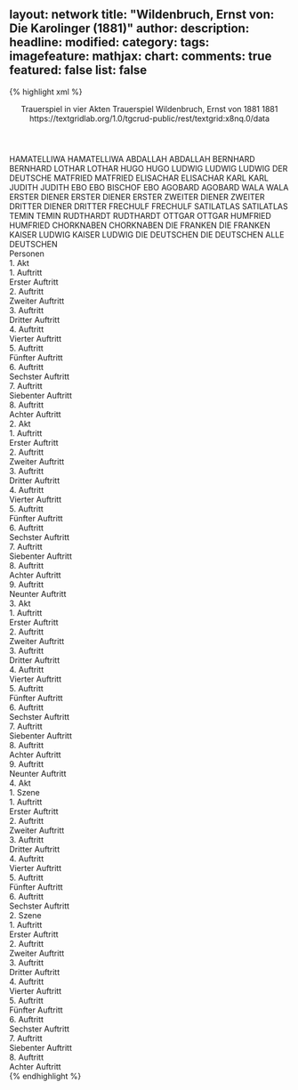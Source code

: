 layout: network
title: "Wildenbruch, Ernst von: Die Karolinger (1881)"
author:
description:
headline:
modified:
category:
tags:
imagefeature:
mathjax:
chart:
comments: true
featured: false
list: false
---
{% highlight xml %}
<?xml-model href="https://raw.githubusercontent.com/DLiNa/project/master/rules/lina.rnc"?><?xml-model href="https://raw.githubusercontent.com/DLiNa/project/master/rules/lina.sch"?>
<play xmlns="http://lina.digital">
  <header>
    <title>Die Karolinger</title>
    <subtitle>Trauerspiel in vier Akten</subtitle>
    <genretitle>Trauerspiel</genretitle>
    <author>Wildenbruch, Ernst von</author>
    <date type="print" when="1881">1881</date>
    <date type="premiere" when="1881">1881</date>
    <date type="written"/>
    <source>https://textgridlab.org/1.0/tgcrud-public/rest/textgrid:x8nq.0/data</source>
  </header>
  <personae>
    <character>
      <name>HAMATELLIWA</name>
      <alias xml:id="hamatelliwa">
        <name>HAMATELLIWA</name>
      </alias>
    </character>
    <character>
      <name>ABDALLAH</name>
      <alias xml:id="abdallah">
        <name>ABDALLAH</name>
      </alias>
    </character>
    <character>
      <name>BERNHARD</name>
      <alias xml:id="bernhard">
        <name>BERNHARD</name>
      </alias>
    </character>
    <character>
      <name>LOTHAR</name>
      <alias xml:id="lothar">
        <name>LOTHAR</name>
      </alias>
    </character>
    <character>
      <name>HUGO</name>
      <alias xml:id="hugo">
        <name>HUGO</name>
      </alias>
    </character>
    <character>
      <name>LUDWIG</name>
      <alias xml:id="ludwig">
        <name>LUDWIG</name>
      </alias>
      <alias xml:id="ludwig_der_deutsche">
        <name>LUDWIG DER DEUTSCHE</name>
      </alias>
    </character>
    <character>
      <name>MATFRIED</name>
      <alias xml:id="matfried">
        <name>MATFRIED</name>
      </alias>
    </character>
    <character>
      <name>ELISACHAR</name>
      <alias xml:id="elisachar">
        <name>ELISACHAR</name>
      </alias>
    </character>
    <character>
      <name>KARL</name>
      <alias xml:id="karl">
        <name>KARL</name>
      </alias>
    </character>
    <character>
      <name>JUDITH</name>
      <alias xml:id="judith">
        <name>JUDITH</name>
      </alias>
    </character>
    <character>
      <name>EBO</name>
      <alias xml:id="ebo">
        <name>EBO</name>
      </alias>
      <alias xml:id="bischof_ebo">
        <name>BISCHOF EBO</name>
      </alias>
    </character>
    <character>
      <name>AGOBARD</name>
      <alias xml:id="agobard">
        <name>AGOBARD</name>
      </alias>
    </character>
    <character>
      <name>WALA</name>
      <alias xml:id="wala">
        <name>WALA</name>
      </alias>
    </character>
    <character>
      <name>ERSTER DIENER</name>
      <alias xml:id="erster_diener">
        <name>ERSTER DIENER</name>
      </alias>
      <alias xml:id="erster">
        <name>ERSTER</name>
      </alias>
    </character>
    <character>
      <name>ZWEITER DIENER</name>
      <alias xml:id="zweiter">
        <name>ZWEITER</name>
      </alias>
    </character>
    <character>
      <name>DRITTER DIENER</name>
      <alias xml:id="dritter">
        <name>DRITTER</name>
      </alias>
    </character>
    <character>
      <name>FRECHULF</name>
      <alias xml:id="frechulf">
        <name>FRECHULF</name>
      </alias>
    </character>
    <character>
      <name>SATILATLAS</name>
      <alias xml:id="satilatlas">
        <name>SATILATLAS</name>
      </alias>
    </character>
    <character>
      <name>TEMIN</name>
      <alias xml:id="temin">
        <name>TEMIN</name>
      </alias>
    </character>
    <character>
      <name>RUDTHARDT</name>
      <alias xml:id="rudthardt">
        <name>RUDTHARDT</name>
      </alias>
    </character>
    <character>
      <name>OTTGAR</name>
      <alias xml:id="ottgar">
        <name>OTTGAR</name>
      </alias>
    </character>
    <character>
      <name>HUMFRIED</name>
      <alias xml:id="humfried">
        <name>HUMFRIED</name>
      </alias>
    </character>
    <character>
      <name>CHORKNABEN</name>
      <alias xml:id="chorknaben">
        <name>CHORKNABEN</name>
      </alias>
    </character>
    <character>
      <name>DIE FRANKEN</name>
      <alias xml:id="die_franken">
        <name>DIE FRANKEN</name>
      </alias>
    </character>
    <character>
      <name>KAISER LUDWIG</name>
      <alias xml:id="kaiser_ludwig">
        <name>KAISER LUDWIG</name>
      </alias>
    </character>
    <character>
      <name>DIE DEUTSCHEN</name>
      <alias xml:id="die_deutschen">
        <name>DIE DEUTSCHEN</name>
      </alias>
      <alias xml:id="alle_deutschen">
        <name>ALLE DEUTSCHEN</name>
      </alias>
    </character>
  </personae>
  <text>
    <div>
      <head>Personen</head>
    </div>
    <div>
      <head>1. Akt</head>
      <div>
        <head>1. Auftritt</head>
        <div>
          <head>Erster Auftritt</head>
          <sp who="#hamatelliwa">
            <amount n="14" unit="speech_acts"/>
            <amount n="252" unit="words"/>
            <amount n="36" unit="lines"/>
            <amount n="1317" unit="chars"/>
          </sp>
          <sp who="#abdallah">
            <amount n="13" unit="speech_acts"/>
            <amount n="229" unit="words"/>
            <amount n="35" unit="lines"/>
            <amount n="1277" unit="chars"/>
          </sp>
        </div>
      </div>
      <div>
        <head>2. Auftritt</head>
        <div>
          <head>Zweiter Auftritt</head>
          <sp who="#bernhard">
            <amount n="8" unit="speech_acts"/>
            <amount n="146" unit="words"/>
            <amount n="23" unit="lines"/>
            <amount n="769" unit="chars"/>
          </sp>
          <sp who="#hamatelliwa">
            <amount n="8" unit="speech_acts"/>
            <amount n="105" unit="words"/>
            <amount n="17" unit="lines"/>
            <amount n="541" unit="chars"/>
          </sp>
          <sp who="#abdallah">
            <amount n="2" unit="speech_acts"/>
            <amount n="16" unit="words"/>
            <amount n="4" unit="lines"/>
            <amount n="81" unit="chars"/>
          </sp>
        </div>
      </div>
      <div>
        <head>3. Auftritt</head>
        <div>
          <head>Dritter Auftritt</head>
          <sp who="#lothar">
            <amount n="3" unit="speech_acts"/>
            <amount n="73" unit="words"/>
            <amount n="12" unit="lines"/>
            <amount n="433" unit="chars"/>
          </sp>
          <sp who="#hugo">
            <amount n="1" unit="speech_acts"/>
            <amount n="19" unit="words"/>
            <amount n="3" unit="lines"/>
            <amount n="94" unit="chars"/>
          </sp>
          <sp who="#ludwig">
            <amount n="2" unit="speech_acts"/>
            <amount n="22" unit="words"/>
            <amount n="4" unit="lines"/>
            <amount n="112" unit="chars"/>
          </sp>
          <sp who="#matfried">
            <amount n="1" unit="speech_acts"/>
            <amount n="7" unit="words"/>
            <amount n="1" unit="lines"/>
            <amount n="46" unit="chars"/>
          </sp>
        </div>
      </div>
      <div>
        <head>4. Auftritt</head>
        <div>
          <head>Vierter Auftritt</head>
          <sp who="#lothar">
            <amount n="18" unit="speech_acts"/>
            <amount n="327" unit="words"/>
            <amount n="52" unit="lines"/>
            <amount n="1773" unit="chars"/>
          </sp>
          <sp who="#ludwig">
            <amount n="10" unit="speech_acts"/>
            <amount n="84" unit="words"/>
            <amount n="13" unit="lines"/>
            <amount n="376" unit="chars"/>
          </sp>
          <sp who="#elisachar">
            <amount n="13" unit="speech_acts"/>
            <amount n="165" unit="words"/>
            <amount n="27" unit="lines"/>
            <amount n="874" unit="chars"/>
          </sp>
          <sp who="#matfried #hugo">
            <amount n="1" unit="speech_acts"/>
            <amount n="4" unit="words"/>
            <amount n="1" unit="lines"/>
            <amount n="23" unit="chars"/>
          </sp>
          <sp who="#hugo">
            <amount n="3" unit="speech_acts"/>
            <amount n="20" unit="words"/>
            <amount n="3" unit="lines"/>
            <amount n="101" unit="chars"/>
          </sp>
          <sp who="#matfried">
            <amount n="2" unit="speech_acts"/>
            <amount n="8" unit="words"/>
            <amount n="2" unit="lines"/>
            <amount n="41" unit="chars"/>
          </sp>
          <sp who="#lothar #ludwig #elisachar #matfried #hugo">
            <amount n="1" unit="speech_acts"/>
            <amount n="2" unit="words"/>
            <amount n="1" unit="lines"/>
            <amount n="9" unit="chars"/>
          </sp>
        </div>
      </div>
      <div>
        <head>5. Auftritt</head>
        <div>
          <head>Fünfter Auftritt</head>
          <sp who="#lothar">
            <amount n="5" unit="speech_acts"/>
            <amount n="71" unit="words"/>
            <amount n="12" unit="lines"/>
            <amount n="369" unit="chars"/>
          </sp>
          <sp who="#karl">
            <amount n="4" unit="speech_acts"/>
            <amount n="28" unit="words"/>
            <amount n="4" unit="lines"/>
            <amount n="136" unit="chars"/>
          </sp>
          <sp who="#ludwig">
            <amount n="1" unit="speech_acts"/>
            <amount n="12" unit="words"/>
            <amount n="2" unit="lines"/>
            <amount n="58" unit="chars"/>
          </sp>
        </div>
      </div>
      <div>
        <head>6. Auftritt</head>
        <div>
          <head>Sechster Auftritt</head>
          <sp who="#judith">
            <amount n="9" unit="speech_acts"/>
            <amount n="258" unit="words"/>
            <amount n="35" unit="lines"/>
            <amount n="1306" unit="chars"/>
          </sp>
          <sp who="#lothar">
            <amount n="4" unit="speech_acts"/>
            <amount n="31" unit="words"/>
            <amount n="7" unit="lines"/>
            <amount n="174" unit="chars"/>
          </sp>
          <sp who="#karl">
            <amount n="5" unit="speech_acts"/>
            <amount n="45" unit="words"/>
            <amount n="8" unit="lines"/>
            <amount n="234" unit="chars"/>
          </sp>
          <sp who="#ludwig">
            <amount n="3" unit="speech_acts"/>
            <amount n="23" unit="words"/>
            <amount n="4" unit="lines"/>
            <amount n="107" unit="chars"/>
          </sp>
        </div>
      </div>
      <div>
        <head>7. Auftritt</head>
        <div>
          <head>Siebenter Auftritt</head>
          <sp who="#ludwig">
            <amount n="14" unit="speech_acts"/>
            <amount n="251" unit="words"/>
            <amount n="34" unit="lines"/>
            <amount n="1261" unit="chars"/>
          </sp>
          <sp who="#judith">
            <amount n="13" unit="speech_acts"/>
            <amount n="230" unit="words"/>
            <amount n="36" unit="lines"/>
            <amount n="1188" unit="chars"/>
          </sp>
          <sp who="#karl">
            <amount n="1" unit="speech_acts"/>
            <amount n="4" unit="words"/>
            <amount n="1" unit="lines"/>
            <amount n="19" unit="chars"/>
          </sp>
          <sp who="#ebo">
            <amount n="2" unit="speech_acts"/>
            <amount n="27" unit="words"/>
            <amount n="4" unit="lines"/>
            <amount n="142" unit="chars"/>
          </sp>
          <sp who="#agobard">
            <amount n="2" unit="speech_acts"/>
            <amount n="26" unit="words"/>
            <amount n="4" unit="lines"/>
            <amount n="132" unit="chars"/>
          </sp>
          <sp who="#wala">
            <amount n="12" unit="speech_acts"/>
            <amount n="285" unit="words"/>
            <amount n="40" unit="lines"/>
            <amount n="1580" unit="chars"/>
          </sp>
          <sp who="#ebo #agobard">
            <amount n="1" unit="speech_acts"/>
            <amount n="1" unit="words"/>
            <amount n="1" unit="lines"/>
            <amount n="9" unit="chars"/>
          </sp>
        </div>
      </div>
      <div>
        <head>8. Auftritt</head>
        <div>
          <head>Achter Auftritt</head>
          <sp who="#ludwig">
            <amount n="6" unit="speech_acts"/>
            <amount n="67" unit="words"/>
            <amount n="11" unit="lines"/>
            <amount n="358" unit="chars"/>
          </sp>
          <sp who="#bernhard">
            <amount n="22" unit="speech_acts"/>
            <amount n="555" unit="words"/>
            <amount n="80" unit="lines"/>
            <amount n="2934" unit="chars"/>
          </sp>
          <sp who="#judith">
            <amount n="16" unit="speech_acts"/>
            <amount n="331" unit="words"/>
            <amount n="49" unit="lines"/>
            <amount n="1728" unit="chars"/>
          </sp>
        </div>
      </div>
    </div>
    <div>
      <head>2. Akt</head>
      <div>
        <head>1. Auftritt</head>
        <div>
          <head>Erster Auftritt</head>
          <sp who="#erster_diener">
            <amount n="1" unit="speech_acts"/>
            <amount n="14" unit="words"/>
            <amount n="2" unit="lines"/>
            <amount n="78" unit="chars"/>
          </sp>
          <sp who="#zweiter">
            <amount n="3" unit="speech_acts"/>
            <amount n="10" unit="words"/>
            <amount n="3" unit="lines"/>
            <amount n="51" unit="chars"/>
          </sp>
          <sp who="#erster">
            <amount n="6" unit="speech_acts"/>
            <amount n="81" unit="words"/>
            <amount n="13" unit="lines"/>
            <amount n="409" unit="chars"/>
          </sp>
          <sp who="#dritter">
            <amount n="3" unit="speech_acts"/>
            <amount n="24" unit="words"/>
            <amount n="5" unit="lines"/>
            <amount n="127" unit="chars"/>
          </sp>
        </div>
      </div>
      <div>
        <head>2. Auftritt</head>
        <div>
          <head>Zweiter Auftritt</head>
          <sp who="#frechulf">
            <amount n="3" unit="speech_acts"/>
            <amount n="35" unit="words"/>
            <amount n="5" unit="lines"/>
            <amount n="180" unit="chars"/>
          </sp>
          <sp who="#erster_diener">
            <amount n="1" unit="speech_acts"/>
            <amount n="15" unit="words"/>
            <amount n="2" unit="lines"/>
            <amount n="80" unit="chars"/>
          </sp>
        </div>
      </div>
      <div>
        <head>3. Auftritt</head>
        <div>
          <head>Dritter Auftritt</head>
          <sp who="#matfried">
            <amount n="9" unit="speech_acts"/>
            <amount n="73" unit="words"/>
            <amount n="13" unit="lines"/>
            <amount n="368" unit="chars"/>
          </sp>
          <sp who="#hugo">
            <amount n="12" unit="speech_acts"/>
            <amount n="187" unit="words"/>
            <amount n="29" unit="lines"/>
            <amount n="1009" unit="chars"/>
          </sp>
          <sp who="#frechulf">
            <amount n="4" unit="speech_acts"/>
            <amount n="28" unit="words"/>
            <amount n="5" unit="lines"/>
            <amount n="157" unit="chars"/>
          </sp>
        </div>
      </div>
      <div>
        <head>4. Auftritt</head>
        <div>
          <head>Vierter Auftritt</head>
          <sp who="#matfried">
            <amount n="1" unit="speech_acts"/>
            <amount n="3" unit="words"/>
            <amount n="1" unit="lines"/>
            <amount n="17" unit="chars"/>
          </sp>
          <sp who="#hugo">
            <amount n="1" unit="speech_acts"/>
            <amount n="4" unit="words"/>
            <amount n="1" unit="lines"/>
            <amount n="17" unit="chars"/>
          </sp>
          <sp who="#bernhard">
            <amount n="2" unit="speech_acts"/>
            <amount n="19" unit="words"/>
            <amount n="3" unit="lines"/>
            <amount n="78" unit="chars"/>
          </sp>
          <sp who="#abdallah">
            <amount n="2" unit="speech_acts"/>
            <amount n="23" unit="words"/>
            <amount n="4" unit="lines"/>
            <amount n="118" unit="chars"/>
          </sp>
        </div>
      </div>
      <div>
        <head>5. Auftritt</head>
        <div>
          <head>Fünfter Auftritt</head>
          <sp who="#bernhard">
            <amount n="26" unit="speech_acts"/>
            <amount n="349" unit="words"/>
            <amount n="56" unit="lines"/>
            <amount n="1838" unit="chars"/>
          </sp>
          <sp who="#satilatlas">
            <amount n="17" unit="speech_acts"/>
            <amount n="220" unit="words"/>
            <amount n="36" unit="lines"/>
            <amount n="1129" unit="chars"/>
          </sp>
          <sp who="#temin">
            <amount n="8" unit="speech_acts"/>
            <amount n="69" unit="words"/>
            <amount n="13" unit="lines"/>
            <amount n="374" unit="chars"/>
          </sp>
          <sp who="#satilatlas #temin">
            <amount n="1" unit="speech_acts"/>
          </sp>
          <sp who="#abdallah">
            <amount n="2" unit="speech_acts"/>
            <amount n="19" unit="words"/>
            <amount n="2" unit="lines"/>
            <amount n="88" unit="chars"/>
          </sp>
        </div>
      </div>
      <div>
        <head>6. Auftritt</head>
        <div>
          <head>Sechster Auftritt</head>
          <sp who="#bernhard">
            <amount n="2" unit="speech_acts"/>
            <amount n="22" unit="words"/>
            <amount n="3" unit="lines"/>
            <amount n="116" unit="chars"/>
          </sp>
          <sp who="#rudthardt">
            <amount n="5" unit="speech_acts"/>
            <amount n="55" unit="words"/>
            <amount n="8" unit="lines"/>
            <amount n="288" unit="chars"/>
          </sp>
          <sp who="#ottgar">
            <amount n="4" unit="speech_acts"/>
            <amount n="33" unit="words"/>
            <amount n="5" unit="lines"/>
            <amount n="162" unit="chars"/>
          </sp>
          <sp who="#humfried">
            <amount n="1" unit="speech_acts"/>
            <amount n="6" unit="words"/>
            <amount n="2" unit="lines"/>
            <amount n="32" unit="chars"/>
          </sp>
        </div>
      </div>
      <div>
        <head>7. Auftritt</head>
        <div>
          <head>Siebenter Auftritt</head>
          <sp who="#hugo">
            <amount n="3" unit="speech_acts"/>
            <amount n="25" unit="words"/>
            <amount n="4" unit="lines"/>
            <amount n="125" unit="chars"/>
          </sp>
          <sp who="#matfried">
            <amount n="2" unit="speech_acts"/>
            <amount n="13" unit="words"/>
            <amount n="2" unit="lines"/>
            <amount n="75" unit="chars"/>
          </sp>
          <sp who="#rudthardt">
            <amount n="3" unit="speech_acts"/>
            <amount n="27" unit="words"/>
            <amount n="5" unit="lines"/>
            <amount n="138" unit="chars"/>
          </sp>
          <sp who="#ottgar">
            <amount n="1" unit="speech_acts"/>
            <amount n="5" unit="words"/>
            <amount n="1" unit="lines"/>
            <amount n="31" unit="chars"/>
          </sp>
        </div>
      </div>
      <div>
        <head>8. Auftritt</head>
        <div>
          <head>Achter Auftritt</head>
          <sp who="#chorknaben">
            <amount n="2" unit="speech_acts"/>
            <amount n="27" unit="words"/>
            <amount n="5" unit="lines"/>
            <amount n="142" unit="chars"/>
          </sp>
          <sp who="#bernhard">
            <amount n="16" unit="speech_acts"/>
            <amount n="266" unit="words"/>
            <amount n="42" unit="lines"/>
            <amount n="1456" unit="chars"/>
          </sp>
          <sp who="#chorknaben #lothar #matfried #hugo #ludwig #wala #rudthardt #agobard #ebo #die_franken">
            <amount n="3" unit="speech_acts"/>
            <amount n="9" unit="words"/>
            <amount n="3" unit="lines"/>
            <amount n="46" unit="chars"/>
          </sp>
          <sp who="#lothar">
            <amount n="7" unit="speech_acts"/>
            <amount n="80" unit="words"/>
            <amount n="13" unit="lines"/>
            <amount n="433" unit="chars"/>
          </sp>
          <sp who="#matfried">
            <amount n="6" unit="speech_acts"/>
            <amount n="50" unit="words"/>
            <amount n="11" unit="lines"/>
            <amount n="264" unit="chars"/>
          </sp>
          <sp who="#hugo">
            <amount n="4" unit="speech_acts"/>
            <amount n="11" unit="words"/>
            <amount n="4" unit="lines"/>
            <amount n="47" unit="chars"/>
          </sp>
          <sp who="#ludwig">
            <amount n="5" unit="speech_acts"/>
            <amount n="49" unit="words"/>
            <amount n="8" unit="lines"/>
            <amount n="284" unit="chars"/>
          </sp>
          <sp who="#wala">
            <amount n="6" unit="speech_acts"/>
            <amount n="246" unit="words"/>
            <amount n="35" unit="lines"/>
            <amount n="1350" unit="chars"/>
          </sp>
          <sp who="#rudthardt">
            <amount n="3" unit="speech_acts"/>
            <amount n="62" unit="words"/>
            <amount n="9" unit="lines"/>
            <amount n="316" unit="chars"/>
          </sp>
          <sp who="#agobard #ebo">
            <amount n="1" unit="speech_acts"/>
            <amount n="3" unit="words"/>
            <amount n="1" unit="lines"/>
            <amount n="13" unit="chars"/>
          </sp>
          <sp who="#matfried #hugo">
            <amount n="1" unit="speech_acts"/>
            <amount n="6" unit="words"/>
            <amount n="1" unit="lines"/>
            <amount n="31" unit="chars"/>
          </sp>
          <sp who="#die_franken">
            <amount n="1" unit="speech_acts"/>
            <amount n="2" unit="words"/>
            <amount n="1" unit="lines"/>
            <amount n="11" unit="chars"/>
          </sp>
          <sp who="#judith">
            <amount n="2" unit="speech_acts"/>
            <amount n="12" unit="words"/>
            <amount n="2" unit="lines"/>
            <amount n="54" unit="chars"/>
          </sp>
          <sp who="#ebo #agobard">
            <amount n="1" unit="speech_acts"/>
            <amount n="7" unit="words"/>
            <amount n="1" unit="lines"/>
            <amount n="43" unit="chars"/>
          </sp>
          <sp who="#ludwig_der_deutsche">
            <amount n="2" unit="speech_acts"/>
            <amount n="6" unit="words"/>
            <amount n="2" unit="lines"/>
            <amount n="27" unit="chars"/>
          </sp>
          <sp who="#kaiser_ludwig">
            <amount n="7" unit="speech_acts"/>
            <amount n="50" unit="words"/>
            <amount n="10" unit="lines"/>
            <amount n="239" unit="chars"/>
          </sp>
        </div>
      </div>
      <div>
        <head>9. Auftritt</head>
        <div>
          <head>Neunter Auftritt</head>
          <sp who="#bernhard">
            <amount n="10" unit="speech_acts"/>
            <amount n="176" unit="words"/>
            <amount n="27" unit="lines"/>
            <amount n="964" unit="chars"/>
          </sp>
          <sp who="#matfried">
            <amount n="1" unit="speech_acts"/>
            <amount n="6" unit="words"/>
            <amount n="1" unit="lines"/>
            <amount n="27" unit="chars"/>
          </sp>
          <sp who="#hugo">
            <amount n="1" unit="speech_acts"/>
            <amount n="4" unit="words"/>
            <amount n="1" unit="lines"/>
            <amount n="19" unit="chars"/>
          </sp>
          <sp who="#kaiser_ludwig">
            <amount n="11" unit="speech_acts"/>
            <amount n="172" unit="words"/>
            <amount n="28" unit="lines"/>
            <amount n="882" unit="chars"/>
          </sp>
          <sp who="#satilatlas">
            <amount n="3" unit="speech_acts"/>
            <amount n="50" unit="words"/>
            <amount n="8" unit="lines"/>
            <amount n="248" unit="chars"/>
          </sp>
          <sp who="#wala">
            <amount n="8" unit="speech_acts"/>
            <amount n="185" unit="words"/>
            <amount n="25" unit="lines"/>
            <amount n="936" unit="chars"/>
          </sp>
          <sp who="#ludwig_der_deutsche">
            <amount n="6" unit="speech_acts"/>
            <amount n="45" unit="words"/>
            <amount n="10" unit="lines"/>
            <amount n="262" unit="chars"/>
          </sp>
          <sp who="#lothar">
            <amount n="7" unit="speech_acts"/>
            <amount n="114" unit="words"/>
            <amount n="17" unit="lines"/>
            <amount n="632" unit="chars"/>
          </sp>
          <sp who="#lothar #ludwig">
            <amount n="1" unit="speech_acts"/>
            <amount n="4" unit="words"/>
            <amount n="1" unit="lines"/>
            <amount n="23" unit="chars"/>
          </sp>
          <sp who="#judith">
            <amount n="3" unit="speech_acts"/>
            <amount n="26" unit="words"/>
            <amount n="4" unit="lines"/>
            <amount n="127" unit="chars"/>
          </sp>
          <sp who="#bischof_ebo">
            <amount n="1" unit="speech_acts"/>
            <amount n="8" unit="words"/>
            <amount n="1" unit="lines"/>
            <amount n="44" unit="chars"/>
          </sp>
          <sp who="#die_franken">
            <amount n="1" unit="speech_acts"/>
            <amount n="5" unit="words"/>
            <amount n="1" unit="lines"/>
            <amount n="22" unit="chars"/>
          </sp>
          <sp who="#rudthardt">
            <amount n="2" unit="speech_acts"/>
            <amount n="11" unit="words"/>
            <amount n="3" unit="lines"/>
            <amount n="74" unit="chars"/>
          </sp>
          <sp who="#die_deutschen">
            <amount n="1" unit="speech_acts"/>
            <amount n="5" unit="words"/>
            <amount n="1" unit="lines"/>
            <amount n="19" unit="chars"/>
          </sp>
        </div>
      </div>
    </div>
    <div>
      <head>3. Akt</head>
      <div>
        <head>1. Auftritt</head>
        <div>
          <head>Erster Auftritt</head>
          <sp who="#judith">
            <amount n="1" unit="speech_acts"/>
            <amount n="145" unit="words"/>
            <amount n="19" unit="lines"/>
            <amount n="771" unit="chars"/>
          </sp>
        </div>
      </div>
      <div>
        <head>2. Auftritt</head>
        <div>
          <head>Zweiter Auftritt</head>
          <sp who="#judith">
            <amount n="18" unit="speech_acts"/>
            <amount n="238" unit="words"/>
            <amount n="34" unit="lines"/>
            <amount n="1210" unit="chars"/>
          </sp>
          <sp who="#bernhard">
            <amount n="46" unit="speech_acts"/>
            <amount n="1096" unit="words"/>
            <amount n="152" unit="lines"/>
            <amount n="5731" unit="chars"/>
          </sp>
          <sp who="#karl">
            <amount n="28" unit="speech_acts"/>
            <amount n="426" unit="words"/>
            <amount n="61" unit="lines"/>
            <amount n="1991" unit="chars"/>
          </sp>
        </div>
      </div>
      <div>
        <head>3. Auftritt</head>
        <div>
          <head>Dritter Auftritt</head>
          <sp who="#bernhard">
            <amount n="14" unit="speech_acts"/>
            <amount n="140" unit="words"/>
            <amount n="23" unit="lines"/>
            <amount n="728" unit="chars"/>
          </sp>
          <sp who="#abdallah">
            <amount n="14" unit="speech_acts"/>
            <amount n="103" unit="words"/>
            <amount n="19" unit="lines"/>
            <amount n="513" unit="chars"/>
          </sp>
        </div>
      </div>
      <div>
        <head>4. Auftritt</head>
        <div>
          <head>Vierter Auftritt</head>
          <sp who="#satilatlas">
            <amount n="3" unit="speech_acts"/>
            <amount n="55" unit="words"/>
            <amount n="7" unit="lines"/>
            <amount n="294" unit="chars"/>
          </sp>
          <sp who="#temin">
            <amount n="3" unit="speech_acts"/>
            <amount n="28" unit="words"/>
            <amount n="6" unit="lines"/>
            <amount n="147" unit="chars"/>
          </sp>
          <sp who="#abdallah">
            <amount n="3" unit="speech_acts"/>
            <amount n="15" unit="words"/>
            <amount n="3" unit="lines"/>
            <amount n="81" unit="chars"/>
          </sp>
        </div>
      </div>
      <div>
        <head>5. Auftritt</head>
        <div>
          <head>Fünfter Auftritt</head>
          <sp who="#hamatelliwa">
            <amount n="6" unit="speech_acts"/>
            <amount n="57" unit="words"/>
            <amount n="9" unit="lines"/>
            <amount n="289" unit="chars"/>
          </sp>
          <sp who="#abdallah">
            <amount n="3" unit="speech_acts"/>
            <amount n="13" unit="words"/>
            <amount n="3" unit="lines"/>
            <amount n="78" unit="chars"/>
          </sp>
          <sp who="#satilatlas">
            <amount n="2" unit="speech_acts"/>
            <amount n="22" unit="words"/>
            <amount n="4" unit="lines"/>
            <amount n="127" unit="chars"/>
          </sp>
          <sp who="#temin">
            <amount n="1" unit="speech_acts"/>
            <amount n="13" unit="words"/>
            <amount n="2" unit="lines"/>
            <amount n="77" unit="chars"/>
          </sp>
        </div>
      </div>
      <div>
        <head>6. Auftritt</head>
        <div>
          <head>Sechster Auftritt</head>
          <sp who="#karl">
            <amount n="5" unit="speech_acts"/>
            <amount n="41" unit="words"/>
            <amount n="6" unit="lines"/>
            <amount n="200" unit="chars"/>
          </sp>
          <sp who="#hamatelliwa">
            <amount n="5" unit="speech_acts"/>
            <amount n="160" unit="words"/>
            <amount n="23" unit="lines"/>
            <amount n="846" unit="chars"/>
          </sp>
          <sp who="#satilatlas">
            <amount n="3" unit="speech_acts"/>
            <amount n="60" unit="words"/>
            <amount n="9" unit="lines"/>
            <amount n="305" unit="chars"/>
          </sp>
          <sp who="#abdallah">
            <amount n="1" unit="speech_acts"/>
            <amount n="8" unit="words"/>
            <amount n="1" unit="lines"/>
            <amount n="42" unit="chars"/>
          </sp>
        </div>
      </div>
      <div>
        <head>7. Auftritt</head>
        <div>
          <head>Siebenter Auftritt</head>
          <sp who="#hamatelliwa">
            <amount n="18" unit="speech_acts"/>
            <amount n="430" unit="words"/>
            <amount n="61" unit="lines"/>
            <amount n="2294" unit="chars"/>
          </sp>
          <sp who="#bernhard">
            <amount n="16" unit="speech_acts"/>
            <amount n="110" unit="words"/>
            <amount n="21" unit="lines"/>
            <amount n="565" unit="chars"/>
          </sp>
          <sp who="#satilatlas">
            <amount n="3" unit="speech_acts"/>
            <amount n="13" unit="words"/>
            <amount n="3" unit="lines"/>
            <amount n="94" unit="chars"/>
          </sp>
          <sp who="#temin">
            <amount n="2" unit="speech_acts"/>
            <amount n="12" unit="words"/>
            <amount n="2" unit="lines"/>
            <amount n="62" unit="chars"/>
          </sp>
          <sp who="#karl">
            <amount n="8" unit="speech_acts"/>
            <amount n="50" unit="words"/>
            <amount n="11" unit="lines"/>
            <amount n="290" unit="chars"/>
          </sp>
          <sp who="#abdallah">
            <amount n="6" unit="speech_acts"/>
            <amount n="65" unit="words"/>
            <amount n="11" unit="lines"/>
            <amount n="319" unit="chars"/>
          </sp>
        </div>
      </div>
      <div>
        <head>8. Auftritt</head>
        <div>
          <head>Achter Auftritt</head>
          <sp who="#rudthardt">
            <amount n="3" unit="speech_acts"/>
            <amount n="37" unit="words"/>
            <amount n="7" unit="lines"/>
            <amount n="209" unit="chars"/>
          </sp>
          <sp who="#bernhard">
            <amount n="4" unit="speech_acts"/>
            <amount n="46" unit="words"/>
            <amount n="8" unit="lines"/>
            <amount n="243" unit="chars"/>
          </sp>
          <sp who="#ottgar">
            <amount n="1" unit="speech_acts"/>
            <amount n="4" unit="words"/>
            <amount n="1" unit="lines"/>
            <amount n="20" unit="chars"/>
          </sp>
          <sp who="#satilatlas">
            <amount n="1" unit="speech_acts"/>
            <amount n="15" unit="words"/>
            <amount n="3" unit="lines"/>
            <amount n="95" unit="chars"/>
          </sp>
          <sp who="#karl">
            <amount n="1" unit="speech_acts"/>
            <amount n="13" unit="words"/>
            <amount n="2" unit="lines"/>
            <amount n="74" unit="chars"/>
          </sp>
        </div>
      </div>
      <div>
        <head>9. Auftritt</head>
        <div>
          <head>Neunter Auftritt</head>
          <sp who="#erster">
            <amount n="4" unit="speech_acts"/>
            <amount n="54" unit="words"/>
            <amount n="8" unit="lines"/>
            <amount n="307" unit="chars"/>
          </sp>
          <sp who="#zweiter">
            <amount n="2" unit="speech_acts"/>
            <amount n="13" unit="words"/>
            <amount n="2" unit="lines"/>
            <amount n="70" unit="chars"/>
          </sp>
          <sp who="#dritter">
            <amount n="2" unit="speech_acts"/>
            <amount n="14" unit="words"/>
            <amount n="2" unit="lines"/>
            <amount n="81" unit="chars"/>
          </sp>
          <sp who="#bernhard #alle_deutschen">
            <amount n="1" unit="speech_acts"/>
            <amount n="1" unit="words"/>
            <amount n="1" unit="lines"/>
            <amount n="4" unit="chars"/>
          </sp>
          <sp who="#bernhard">
            <amount n="1" unit="speech_acts"/>
            <amount n="113" unit="words"/>
            <amount n="15" unit="lines"/>
            <amount n="594" unit="chars"/>
          </sp>
          <sp who="#satilatlas">
            <amount n="1" unit="speech_acts"/>
            <amount n="11" unit="words"/>
            <amount n="2" unit="lines"/>
            <amount n="62" unit="chars"/>
          </sp>
          <sp who="#temin">
            <amount n="1" unit="speech_acts"/>
            <amount n="3" unit="words"/>
            <amount n="1" unit="lines"/>
            <amount n="17" unit="chars"/>
          </sp>
        </div>
      </div>
    </div>
    <div>
      <head>4. Akt</head>
      <div>
        <head>1. Szene</head>
        <div>
          <head>1. Auftritt</head>
          <div>
            <head>Erster Auftritt</head>
            <sp who="#ludwig">
              <amount n="1" unit="speech_acts"/>
              <amount n="28" unit="words"/>
              <amount n="4" unit="lines"/>
              <amount n="147" unit="chars"/>
            </sp>
            <sp who="#matfried">
              <amount n="1" unit="speech_acts"/>
              <amount n="21" unit="words"/>
              <amount n="3" unit="lines"/>
              <amount n="103" unit="chars"/>
            </sp>
          </div>
        </div>
        <div>
          <head>2. Auftritt</head>
          <div>
            <head>Zweiter Auftritt</head>
            <sp who="#lothar">
              <amount n="8" unit="speech_acts"/>
              <amount n="160" unit="words"/>
              <amount n="23" unit="lines"/>
              <amount n="809" unit="chars"/>
            </sp>
            <sp who="#ludwig">
              <amount n="5" unit="speech_acts"/>
              <amount n="37" unit="words"/>
              <amount n="7" unit="lines"/>
              <amount n="199" unit="chars"/>
            </sp>
            <sp who="#matfried">
              <amount n="2" unit="speech_acts"/>
              <amount n="140" unit="words"/>
              <amount n="19" unit="lines"/>
              <amount n="739" unit="chars"/>
            </sp>
            <sp who="#hugo">
              <amount n="2" unit="speech_acts"/>
              <amount n="49" unit="words"/>
              <amount n="8" unit="lines"/>
              <amount n="274" unit="chars"/>
            </sp>
          </div>
        </div>
        <div>
          <head>3. Auftritt</head>
          <div>
            <head>Dritter Auftritt</head>
            <sp who="#wala">
              <amount n="7" unit="speech_acts"/>
              <amount n="232" unit="words"/>
              <amount n="34" unit="lines"/>
              <amount n="1252" unit="chars"/>
            </sp>
            <sp who="#ludwig">
              <amount n="4" unit="speech_acts"/>
              <amount n="31" unit="words"/>
              <amount n="6" unit="lines"/>
              <amount n="158" unit="chars"/>
            </sp>
            <sp who="#lothar">
              <amount n="3" unit="speech_acts"/>
              <amount n="40" unit="words"/>
              <amount n="6" unit="lines"/>
              <amount n="205" unit="chars"/>
            </sp>
          </div>
        </div>
        <div>
          <head>4. Auftritt</head>
          <div>
            <head>Vierter Auftritt</head>
            <sp who="#ludwig">
              <amount n="9" unit="speech_acts"/>
              <amount n="109" unit="words"/>
              <amount n="17" unit="lines"/>
              <amount n="590" unit="chars"/>
            </sp>
            <sp who="#wala">
              <amount n="4" unit="speech_acts"/>
              <amount n="39" unit="words"/>
              <amount n="7" unit="lines"/>
              <amount n="234" unit="chars"/>
            </sp>
            <sp who="#abdallah">
              <amount n="10" unit="speech_acts"/>
              <amount n="154" unit="words"/>
              <amount n="26" unit="lines"/>
              <amount n="847" unit="chars"/>
            </sp>
            <sp who="#matfried">
              <amount n="1" unit="speech_acts"/>
              <amount n="9" unit="words"/>
              <amount n="1" unit="lines"/>
              <amount n="48" unit="chars"/>
            </sp>
            <sp who="#lothar">
              <amount n="4" unit="speech_acts"/>
              <amount n="84" unit="words"/>
              <amount n="12" unit="lines"/>
              <amount n="402" unit="chars"/>
            </sp>
          </div>
        </div>
        <div>
          <head>5. Auftritt</head>
          <div>
            <head>Fünfter Auftritt</head>
            <sp who="#matfried">
              <amount n="4" unit="speech_acts"/>
              <amount n="57" unit="words"/>
              <amount n="9" unit="lines"/>
              <amount n="289" unit="chars"/>
            </sp>
            <sp who="#lothar">
              <amount n="10" unit="speech_acts"/>
              <amount n="132" unit="words"/>
              <amount n="22" unit="lines"/>
              <amount n="694" unit="chars"/>
            </sp>
            <sp who="#ludwig">
              <amount n="4" unit="speech_acts"/>
              <amount n="71" unit="words"/>
              <amount n="11" unit="lines"/>
              <amount n="372" unit="chars"/>
            </sp>
            <sp who="#wala">
              <amount n="1" unit="speech_acts"/>
              <amount n="13" unit="words"/>
              <amount n="2" unit="lines"/>
              <amount n="65" unit="chars"/>
            </sp>
            <sp who="#matfried #lothar #ludwig #wala">
              <amount n="1" unit="speech_acts"/>
              <amount n="9" unit="words"/>
              <amount n="1" unit="lines"/>
              <amount n="39" unit="chars"/>
            </sp>
          </div>
        </div>
        <div>
          <head>6. Auftritt</head>
          <div>
            <head>Sechster Auftritt</head>
            <sp who="#lothar">
              <amount n="18" unit="speech_acts"/>
              <amount n="225" unit="words"/>
              <amount n="37" unit="lines"/>
              <amount n="1135" unit="chars"/>
            </sp>
            <sp who="#karl">
              <amount n="16" unit="speech_acts"/>
              <amount n="403" unit="words"/>
              <amount n="57" unit="lines"/>
              <amount n="2066" unit="chars"/>
            </sp>
            <sp who="#ludwig">
              <amount n="19" unit="speech_acts"/>
              <amount n="214" unit="words"/>
              <amount n="37" unit="lines"/>
              <amount n="1117" unit="chars"/>
            </sp>
            <sp who="#abdallah">
              <amount n="6" unit="speech_acts"/>
              <amount n="68" unit="words"/>
              <amount n="13" unit="lines"/>
              <amount n="385" unit="chars"/>
            </sp>
            <sp who="#matfried">
              <amount n="5" unit="speech_acts"/>
              <amount n="94" unit="words"/>
              <amount n="14" unit="lines"/>
              <amount n="502" unit="chars"/>
            </sp>
            <sp who="#hugo">
              <amount n="2" unit="speech_acts"/>
              <amount n="27" unit="words"/>
              <amount n="4" unit="lines"/>
              <amount n="130" unit="chars"/>
            </sp>
            <sp who="#lothar #karl #ludwig #abdallah #matfried #hugo #wala">
              <amount n="4" unit="speech_acts"/>
              <amount n="17" unit="words"/>
              <amount n="4" unit="lines"/>
              <amount n="81" unit="chars"/>
            </sp>
            <sp who="#wala">
              <amount n="2" unit="speech_acts"/>
              <amount n="21" unit="words"/>
              <amount n="3" unit="lines"/>
              <amount n="103" unit="chars"/>
            </sp>
          </div>
        </div>
      </div>
      <div>
        <head>2. Szene</head>
        <div>
          <head>1. Auftritt</head>
          <div>
            <head>Erster Auftritt</head>
            <sp who="#rudthardt">
              <amount n="15" unit="speech_acts"/>
              <amount n="120" unit="words"/>
              <amount n="20" unit="lines"/>
              <amount n="625" unit="chars"/>
            </sp>
            <sp who="#bernhard">
              <amount n="16" unit="speech_acts"/>
              <amount n="399" unit="words"/>
              <amount n="54" unit="lines"/>
              <amount n="2057" unit="chars"/>
            </sp>
            <sp who="#ottgar">
              <amount n="8" unit="speech_acts"/>
              <amount n="56" unit="words"/>
              <amount n="11" unit="lines"/>
              <amount n="272" unit="chars"/>
            </sp>
          </div>
        </div>
        <div>
          <head>2. Auftritt</head>
          <div>
            <head>Zweiter Auftritt</head>
            <sp who="#judith">
              <amount n="8" unit="speech_acts"/>
              <amount n="64" unit="words"/>
              <amount n="11" unit="lines"/>
              <amount n="300" unit="chars"/>
            </sp>
            <sp who="#bernhard">
              <amount n="8" unit="speech_acts"/>
              <amount n="141" unit="words"/>
              <amount n="22" unit="lines"/>
              <amount n="717" unit="chars"/>
            </sp>
          </div>
        </div>
        <div>
          <head>3. Auftritt</head>
          <div>
            <head>Dritter Auftritt</head>
            <sp who="#judith">
              <amount n="23" unit="speech_acts"/>
              <amount n="300" unit="words"/>
              <amount n="47" unit="lines"/>
              <amount n="1542" unit="chars"/>
            </sp>
            <sp who="#karl">
              <amount n="22" unit="speech_acts"/>
              <amount n="396" unit="words"/>
              <amount n="60" unit="lines"/>
              <amount n="1981" unit="chars"/>
            </sp>
          </div>
        </div>
        <div>
          <head>4. Auftritt</head>
          <div>
            <head>Vierter Auftritt</head>
            <sp who="#karl">
              <amount n="3" unit="speech_acts"/>
              <amount n="66" unit="words"/>
              <amount n="9" unit="lines"/>
              <amount n="344" unit="chars"/>
            </sp>
            <sp who="#ludwig">
              <amount n="5" unit="speech_acts"/>
              <amount n="192" unit="words"/>
              <amount n="24" unit="lines"/>
              <amount n="983" unit="chars"/>
            </sp>
            <sp who="#judith">
              <amount n="1" unit="speech_acts"/>
              <amount n="9" unit="words"/>
              <amount n="1" unit="lines"/>
              <amount n="41" unit="chars"/>
            </sp>
          </div>
        </div>
        <div>
          <head>5. Auftritt</head>
          <div>
            <head>Fünfter Auftritt</head>
            <sp who="#rudthardt">
              <amount n="1" unit="speech_acts"/>
              <amount n="23" unit="words"/>
              <amount n="4" unit="lines"/>
              <amount n="137" unit="chars"/>
            </sp>
            <sp who="#ludwig">
              <amount n="1" unit="speech_acts"/>
              <amount n="3" unit="words"/>
              <amount n="1" unit="lines"/>
              <amount n="20" unit="chars"/>
            </sp>
            <sp who="#karl">
              <amount n="1" unit="speech_acts"/>
              <amount n="39" unit="words"/>
              <amount n="5" unit="lines"/>
              <amount n="202" unit="chars"/>
            </sp>
          </div>
        </div>
        <div>
          <head>6. Auftritt</head>
          <div>
            <head>Sechster Auftritt</head>
            <sp who="#ludwig_der_deutsche">
              <amount n="1" unit="speech_acts"/>
              <amount n="22" unit="words"/>
              <amount n="3" unit="lines"/>
              <amount n="127" unit="chars"/>
            </sp>
            <sp who="#lothar">
              <amount n="1" unit="speech_acts"/>
              <amount n="6" unit="words"/>
              <amount n="1" unit="lines"/>
              <amount n="33" unit="chars"/>
            </sp>
            <sp who="#kaiser_ludwig">
              <amount n="1" unit="speech_acts"/>
              <amount n="32" unit="words"/>
              <amount n="4" unit="lines"/>
              <amount n="132" unit="chars"/>
            </sp>
          </div>
        </div>
        <div>
          <head>7. Auftritt</head>
          <div>
            <head>Siebenter Auftritt</head>
            <sp who="#rudthardt">
              <amount n="4" unit="speech_acts"/>
              <amount n="37" unit="words"/>
              <amount n="6" unit="lines"/>
              <amount n="175" unit="chars"/>
            </sp>
            <sp who="#bernhard">
              <amount n="8" unit="speech_acts"/>
              <amount n="95" unit="words"/>
              <amount n="14" unit="lines"/>
              <amount n="472" unit="chars"/>
            </sp>
            <sp who="#lothar">
              <amount n="2" unit="speech_acts"/>
              <amount n="43" unit="words"/>
              <amount n="8" unit="lines"/>
              <amount n="256" unit="chars"/>
            </sp>
            <sp who="#alle_deutschen">
              <amount n="2" unit="speech_acts"/>
              <amount n="10" unit="words"/>
              <amount n="2" unit="lines"/>
              <amount n="60" unit="chars"/>
            </sp>
            <sp who="#karl">
              <amount n="4" unit="speech_acts"/>
              <amount n="66" unit="words"/>
              <amount n="10" unit="lines"/>
              <amount n="355" unit="chars"/>
            </sp>
            <sp who="#judith">
              <amount n="1" unit="speech_acts"/>
              <amount n="1" unit="words"/>
              <amount n="1" unit="lines"/>
              <amount n="5" unit="chars"/>
            </sp>
            <sp who="#ottgar">
              <amount n="1" unit="speech_acts"/>
              <amount n="3" unit="words"/>
              <amount n="1" unit="lines"/>
              <amount n="15" unit="chars"/>
            </sp>
            <sp who="#humfried">
              <amount n="1" unit="speech_acts"/>
              <amount n="1" unit="words"/>
              <amount n="1" unit="lines"/>
              <amount n="4" unit="chars"/>
            </sp>
          </div>
        </div>
        <div>
          <head>8. Auftritt</head>
          <div>
            <head>Achter Auftritt</head>
            <sp who="#abdallah">
              <amount n="5" unit="speech_acts"/>
              <amount n="101" unit="words"/>
              <amount n="15" unit="lines"/>
              <amount n="503" unit="chars"/>
            </sp>
            <sp who="#bernhard">
              <amount n="6" unit="speech_acts"/>
              <amount n="167" unit="words"/>
              <amount n="24" unit="lines"/>
              <amount n="847" unit="chars"/>
            </sp>
            <sp who="#rudthardt">
              <amount n="4" unit="speech_acts"/>
              <amount n="16" unit="words"/>
              <amount n="4" unit="lines"/>
              <amount n="88" unit="chars"/>
            </sp>
            <sp who="#ottgar">
              <amount n="1" unit="speech_acts"/>
              <amount n="4" unit="words"/>
              <amount n="1" unit="lines"/>
              <amount n="20" unit="chars"/>
            </sp>
            <sp who="#abdallah #bernhard #rudthardt #ottgar #judith #karl #lothar #wala #ludwig">
              <amount n="2" unit="speech_acts"/>
              <amount n="8" unit="words"/>
              <amount n="2" unit="lines"/>
              <amount n="45" unit="chars"/>
            </sp>
            <sp who="#judith">
              <amount n="5" unit="speech_acts"/>
              <amount n="41" unit="words"/>
              <amount n="6" unit="lines"/>
              <amount n="198" unit="chars"/>
            </sp>
            <sp who="#karl">
              <amount n="8" unit="speech_acts"/>
              <amount n="129" unit="words"/>
              <amount n="19" unit="lines"/>
              <amount n="665" unit="chars"/>
            </sp>
            <sp who="#lothar">
              <amount n="3" unit="speech_acts"/>
              <amount n="45" unit="words"/>
              <amount n="8" unit="lines"/>
              <amount n="223" unit="chars"/>
            </sp>
            <sp who="#wala">
              <amount n="3" unit="speech_acts"/>
              <amount n="40" unit="words"/>
              <amount n="7" unit="lines"/>
              <amount n="230" unit="chars"/>
            </sp>
            <sp who="#ludwig">
              <amount n="1" unit="speech_acts"/>
              <amount n="5" unit="words"/>
              <amount n="1" unit="lines"/>
              <amount n="29" unit="chars"/>
            </sp>
          </div>
        </div>
      </div>
    </div>
  </text>
</play>
{% endhighlight %}